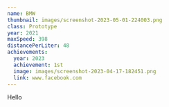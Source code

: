```yaml
---
name: BMW
thumbnail: images/screenshot-2023-05-01-224003.png
class: Prototype
year: 2021
maxSpeed: 398
distancePerLiter: 48
achievements:
  year: 2023
  achievement: 1st
  image: images/screenshot-2023-04-17-182451.png
  link: www.facebook.com
---
```

H﻿ello